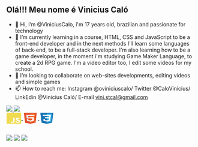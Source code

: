 ## Olá!!! Meu nome é Vinicius Caló

- 👋 Hi, I’m @ViniciusCalo, i'm 17 years old, brazilian and passionate for technology
- 🌱 I’m currently learning in a course, HTML, CSS and JavaScript to be a front-end developer and in the next methods I'll learn some languages of back-end, to be a
full-stack developer. I'm also learning how to be a game developer, in the moment i'm studying Game Maker Language, to create a 2d RPG game. I'm a video editor too,
I edit some videos for my school.
- 💞️ I’m looking to collaborate on web-sites developments, editing videos and simple games 
- 📫 How to reach me: Instagram @oviniciuscalo/ Twitter @CaloVinicius/ LinkEdin @Vinicius Caló/ E-mail vini.stcal@gmail.com

<div>
  <a href = "https://github.com/ViniciusCalo">
  <img height = "180em" src = "https://github-readme-stats.vercel.app/api?username=ViniciusCalo&show_icons=true&theme=algolia&include_all_commits=true&count_private=true"/>
  <img height = "180em" src = "https://github-readme-stats.vercel.app/api/top-langs/?username=ViniciusCalo&layout=compact&langs_count=16&theme=algolia"/>
</div>
  <div>
  <img align="center" alt="Vini-Js" height="30" width="40" src="https://raw.githubusercontent.com/devicons/devicon/master/icons/javascript/javascript-plain.svg">
  <img align="center" alt="Vini-HTML" height="30" width="40" src="https://raw.githubusercontent.com/devicons/devicon/master/icons/html5/html5-original.svg">
  <img align="center" alt="Vini-CSS" height="30" width="40" src="https://raw.githubusercontent.com/devicons/devicon/master/icons/css3/css3-original.svg">
</div>

  ##
  
  <div>
      <a href="https://instagram.com/oviniciuscalo" target="_blank"><img src="https://img.shields.io/badge/-Instagram-%23E4405F?style=for-the-badge&logo=instagram&logoColor=white" target="_blank"></a>
     <a href = "mailto:vini.stcal@gmail.com"><img src="https://img.shields.io/badge/-Gmail-%23333?style=for-the-badge&logo=gmail&logoColor=white" target="_blank"></a>
   <a href="https://www.linkedin.com/in/vinicius-caló-5171b51b3" target="_blank"><img src="https://img.shields.io/badge/-LinkedIn-%230077B5?style=for-the-badge&logo=linkedin&logoColor=white" target="_blank"></a> 
  </div>
